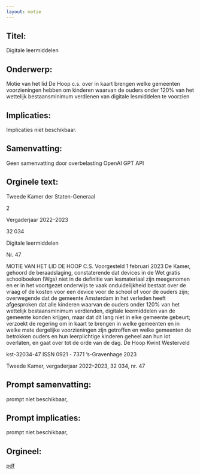 ```yaml
---
layout: motie
---
```

## Titel:
Digitale leermiddelen
## Onderwerp:
Motie van het lid De Hoop c.s. over in kaart brengen welke gemeenten voorzieningen hebben om kinderen waarvan de ouders onder 120% van het wettelijk bestaansminimum verdienen van digitale lesmiddelen te voorzien
## Implicaties:
Implicaties niet beschikbaar.
## Samenvatting:
Geen samenvatting door overbelasting OpenAI GPT API
## Orginele text:


Tweede Kamer der Staten-Generaal

2

Vergaderjaar 2022–2023

32 034

Digitale leermiddelen

Nr. 47

MOTIE VAN HET LID DE HOOP C.S.
Voorgesteld 1 februari 2023
De Kamer,
gehoord de beraadslaging,
constaterende dat devices in de Wet gratis schoolboeken (Wgs) niet in de
definitie van lesmateriaal zijn meegenomen en er in het voortgezet
onderwijs te vaak onduidelijkheid bestaat over de vraag of de kosten voor
een device voor de school of voor de ouders zijn;
overwegende dat de gemeente Amsterdam in het verleden heeft
afgesproken dat alle kinderen waarvan de ouders onder 120% van het
wettelijk bestaansminimum verdienden, digitale leermiddelen van de
gemeente konden krijgen, maar dat dit lang niet in elke gemeente
gebeurt;
verzoekt de regering om in kaart te brengen in welke gemeenten en in
welke mate dergelijke voorzieningen zijn getroffen en welke gemeenten
de betrokken ouders en hun leerplichtige kinderen geheel aan hun lot
overlaten,
en gaat over tot de orde van de dag.
De Hoop
Kwint
Westerveld

kst-32034-47
ISSN 0921 - 7371
’s-Gravenhage 2023

Tweede Kamer, vergaderjaar 2022–2023, 32 034, nr. 47


## Prompt samenvatting:
prompt niet beschikbaar,

## Prompt implicaties:
prompt niet beschikbaar,
## Orgineel:
[pdf](https://gegevensmagazijn.tweedekamer.nl/OData/v4/2.0/Document(b9019370-eccc-4a35-ad2e-5a31d2153012)/resource)
